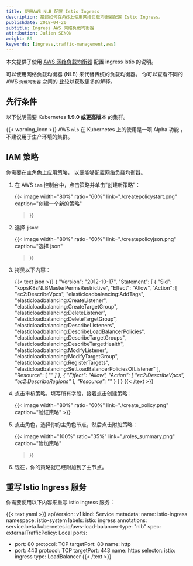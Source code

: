 ```yaml
---
title: 使用AWS NLB 配置 Istio Ingress
description: 描述如何在AWS上使用网络负载均衡器配置 Istio Ingress。
publishdate: 2018-04-20
subtitle: Ingress AWS 网络负载均衡器
attribution: Julien SENON
weight: 89
keywords: [ingress,traffic-management,aws]
---
```


本文提供了使用 [AWS 网络负载均衡器](https://docs.aws.amazon.com/elasticloadbalancing/latest/network/introduction.html) 配置 ingress Istio 的说明。

可以使用网络负载均衡器 (NLB) 来代替传统的负载均衡器。 你可以查看不同的 AWS `负载均衡器` 之间的 [比较](https://aws.amazon.com/elasticloadbalancing/details/#compare)以获取更多的解释。

## 先行条件

以下说明需要 Kubernetes **1.9.0 或更高版本** 的集群。

{{< warning_icon >}} AWS `nlb` 在 Kubernetes 上的使用是一项 Alpha 功能 ，不建议用于生产环境的集群。

## IAM 策略

你需要在主角色上应用策略， 以便能够配置网络负载均衡器。

1. 在 AWS  `iam`  控制台中，点击策略并单击“创建新策略”：

    {{< image width="80%" ratio="60%"
    link="./createpolicystart.png"
    caption="创建一个新的策略"
    >}}

1. 选择  `json`:

    {{< image width="80%" ratio="60%"
    link="./createpolicyjson.png"
    caption="选择 json"
    >}}

1. 拷贝以下内容：

    {{< text json >}}
    {
        "Version": "2012-10-17",
        "Statement": [
            {
                "Sid": "kopsK8sNLBMasterPermsRestrictive",
                "Effect": "Allow",
                "Action": [
                    "ec2:DescribeVpcs",
                    "elasticloadbalancing:AddTags",
                    "elasticloadbalancing:CreateListener",
                    "elasticloadbalancing:CreateTargetGroup",
                    "elasticloadbalancing:DeleteListener",
                    "elasticloadbalancing:DeleteTargetGroup",
                    "elasticloadbalancing:DescribeListeners",
                    "elasticloadbalancing:DescribeLoadBalancerPolicies",
                    "elasticloadbalancing:DescribeTargetGroups",
                    "elasticloadbalancing:DescribeTargetHealth",
                    "elasticloadbalancing:ModifyListener",
                    "elasticloadbalancing:ModifyTargetGroup",
                    "elasticloadbalancing:RegisterTargets",
                    "elasticloadbalancing:SetLoadBalancerPoliciesOfListener"
                ],
                "Resource": [
                    "*"
                ]
            },
            {
                "Effect": "Allow",
                "Action": [
                    "ec2:DescribeVpcs",
                    "ec2:DescribeRegions"
                ],
                "Resource": "*"
            }
        ]
    }
    {{< /text >}}

1. 点击审核策略，填写所有字段，接着点击创建策略：

    {{< image width="80%" ratio="60%"
        link="./create_policy.png"
        caption="验证策略"
        >}}

1. 点击角色，选择你的主角色节点，然后点击附加策略：

    {{< image width="100%" ratio="35%"
    link="./roles_summary.png"
    caption="附加策略"
    >}}

1. 现在，你的策略就已经附加到了主节点。

## 重写 Istio Ingress 服务

你需要使用以下内容来重写 istio ingress 服务：

{{< text yaml >}}
apiVersion: v1
kind: Service
metadata:
  name: istio-ingress
  namespace: istio-system
  labels:
    istio: ingress
  annotations:
    service.beta.kubernetes.io/aws-load-balancer-type: "nlb"
spec:
  externalTrafficPolicy: Local
  ports:
  - port: 80
    protocol: TCP
    targetPort: 80
    name: http
  - port: 443
    protocol: TCP
    targetPort: 443
    name: https
    selector:
    istio: ingress
    type: LoadBalancer
{{< /text >}}
